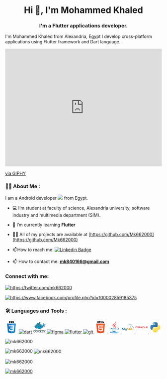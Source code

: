 <h1 align="center">Hi 👋, I'm Mohammed Khaled</h1>
<h3 align="center">I'm a Flutter applications developer.</h3>

I'm Mohammed Khaled from Alexandria, Egypt I develop cross-platform applications using Flutter framework and Dart language.

<div style="width:100%;height:0;padding-bottom:75%;position:relative;"><iframe src="https://giphy.com/embed/qgQUggAC3Pfv687qPC" width="100%" height="100%" style="position:absolute" frameBorder="0" class="giphy-embed" allowFullScreen></iframe></div><p><a href="https://giphy.com/gifs/dommespace-domme-space-programador-qgQUggAC3Pfv687qPC">via GIPHY</a></p>


### :man_technologist: About Me :
I am a Android developer <img src="https://media.giphy.com/media/WUlplcMpOCEmTGBtBW/giphy.gif" width="30"> from Egypt.
- 💻 I’m student at faculty of science, Alexandria university, software industry and multimedia department (SIM).

- 🌱 I’m currently learning **Flutter**

- 👨‍💻 All of my projects are available at [https://github.com/Mk662000](https://github.com/Mk662000)

 - :mailbox:How to reach me: [![Linkedin Badge](https://img.shields.io/badge/-linkedln-blue?style=flat&logo=Linkedin&logoColor=white)](https://www.linkedin.com/in/mohammad-khaled-907315190/)

- 📫 How to contact me: **mk840166@gmail.com**

<h3 align="left">Connect with me:</h3>
<p align="left">
<a href="https://twitter.com/https://twitter.com/mk662000" target="blank"><img align="center" src="https://raw.githubusercontent.com/rahuldkjain/github-profile-readme-generator/master/src/images/icons/Social/twitter.svg" alt="https://twitter.com/mk662000" height="30" width="40" /></a>

<a href="https://fb.com/https://www.facebook.com/profile.php?id=100002859185375" target="blank"><img align="center" src="https://raw.githubusercontent.com/rahuldkjain/github-profile-readme-generator/master/src/images/icons/Social/facebook.svg" alt="https://www.facebook.com/profile.php?id=100002859185375" height="30" width="40" /></a>
</p>

### :hammer_and_wrench: Languages and Tools :

<p align="left"> <a href="https://www.w3schools.com/css/" target="_blank" rel="noreferrer"> <img src="https://raw.githubusercontent.com/devicons/devicon/master/icons/css3/css3-original-wordmark.svg" alt="css3" width="40" height="40"/> </a> <a href="https://dart.dev" target="_blank" rel="noreferrer"> <img src="https://www.vectorlogo.zone/logos/dartlang/dartlang-icon.svg" alt="dart" width="40" height="40"/> </a> <a href="https://www.docker.com/" target="_blank" rel="noreferrer"> <img src="https://raw.githubusercontent.com/devicons/devicon/master/icons/docker/docker-original-wordmark.svg" alt="docker" width="40" height="40"/> </a> <a href="https://www.figma.com/" target="_blank" rel="noreferrer"> <img src="https://www.vectorlogo.zone/logos/figma/figma-icon.svg" alt="figma" width="40" height="40"/> </a> <a href="https://flutter.dev" target="_blank" rel="noreferrer"> <img src="https://www.vectorlogo.zone/logos/flutterio/flutterio-icon.svg" alt="flutter" width="40" height="40"/> </a> <a href="https://git-scm.com/" target="_blank" rel="noreferrer"> <img src="https://www.vectorlogo.zone/logos/git-scm/git-scm-icon.svg" alt="git" width="40" height="40"/> </a> <a href="https://www.w3.org/html/" target="_blank" rel="noreferrer"> <img src="https://raw.githubusercontent.com/devicons/devicon/master/icons/html5/html5-original-wordmark.svg" alt="html5" width="40" height="40"/> </a> <a href="https://www.java.com" target="_blank" rel="noreferrer"> <img src="https://raw.githubusercontent.com/devicons/devicon/master/icons/java/java-original.svg" alt="java" width="40" height="40"/> </a> <a href="https://www.mysql.com/" target="_blank" rel="noreferrer"> <img src="https://raw.githubusercontent.com/devicons/devicon/master/icons/mysql/mysql-original-wordmark.svg" alt="mysql" width="40" height="40"/> </a> <a href="https://www.oracle.com/" target="_blank" rel="noreferrer"> <img src="https://raw.githubusercontent.com/devicons/devicon/master/icons/oracle/oracle-original.svg" alt="oracle" width="40" height="40"/> </a> <a href="https://www.python.org" target="_blank" rel="noreferrer"> <img src="https://raw.githubusercontent.com/devicons/devicon/master/icons/python/python-original.svg" alt="python" width="40" height="40"/> </a> </p>

<p align="left"> <img src="https://komarev.com/ghpvc/?username=mk662000&label=Profile%20views&color=0e75b6&style=flat" alt="mk662000" /> </p>

<p><img align="left" src="https://github-readme-stats.vercel.app/api/top-langs?username=mk662000&show_icons=true&locale=en&layout=compact" alt="mk662000" /></p>

<p>&nbsp;<img align="center" src="https://github-readme-stats.vercel.app/api?username=mk662000&show_icons=true&locale=en" alt="mk662000" /></p>

<p><img align="center" src="https://github-readme-streak-stats.herokuapp.com/?user=mk662000&" alt="mk662000" /></p>

<p align="left"> <a href="https://github.com/ryo-ma/github-profile-trophy"><img src="https://github-profile-trophy.vercel.app/?username=mk662000" alt="mk662000" /></a> </p>
